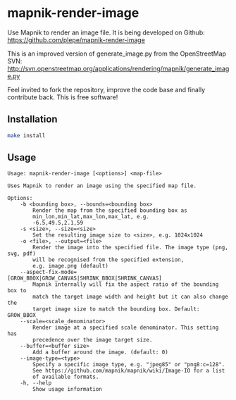 mapnik-render-image
===================
Use Mapnik to render an image file. It is being developed on Github:
https://github.com/plepe/mapnik-render-image

This is an improved version of generate_image.py from the OpenStreetMap SVN:
http://svn.openstreetmap.org/applications/rendering/mapnik/generate_image.py

Feel invited to fork the repository, improve the code base and finally
contribute back. This is free software!

Installation
------------
```sh
make install
```

Usage
-----
```
Usage: mapnik-render-image [<options>] <map-file>

Uses Mapnik to render an image using the specified map file.

Options:
    -b <bounding box>, --bounds=<bounding box>
        Render the map from the specified bounding box as
        min_lon,min_lat,max_lon,max_lat, e.g.
        -6.5,49.5,2.1,59
    -s <size>, --size=<size>
        Set the resulting image size to <size>, e.g. 1024x1024
    -o <file>, --output=<file>
        Render the image into the specified file. The image type (png, svg, pdf)
        will be recognised from the specified extension,
        e.g. image.png (default)
    --aspect-fix-mode=[GROW_BBOX|GROW_CANVAS|SHRINK_BBOX|SHRINK_CANVAS]
        Mapnik internally will fix the aspect ratio of the bounding box to
        match the target image width and height but it can also change the
        target image size to match the bounding box. Default: GROW_BBOX
    --scale=<scale_denominator>
        Render image at a specified scale denominator. This setting has
        precedence over the image target size.
    --buffer=<buffer size>
        Add a buffer around the image. (default: 0)
    --image-type=<type>
        Specify a specific image type, e.g. "jpeg85" or "png8:c=128".
        See https://github.com/mapnik/mapnik/wiki/Image-IO for a list
        of available formats.
    -h, --help
        Show usage information
```
